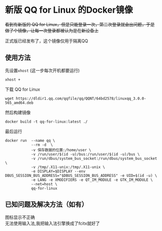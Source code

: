 # 新版 QQ for Linux 的Docker镜像

<del>
看到有新版的 QQ for Linux，但是只能登录一次，第二次登录就会出问题，于是做了个镜像，让每一次登录都被认为是在新设备上   
</del>  

正式版已经发布了，这个镜像仅用于隔离QQ  
## 使用方法
先设置`xhost` (这一步每次开机都要运行)
```
xhost +
```
下载 QQ for Linux
```
wget https://dldir1.qq.com/qqfile/qq/QQNT/64bd2578/linuxqq_3.0.0-565_amd64.deb
```
然后构建镜像
```
docker build -t qq-for-linux:latest ./
```
最后运行
```
docker run  --name qq \
            --rm -d  \
            -v 保存数据的位置:/home/user \
            -v /run/user/$(id -u)/bus:/run/user/$(id -u)/bus \
            -v /run/dbus/system_bus_socket:/run/dbus/system_bus_socket \
            -v /tmp/.X11-unix:/tmp/.X11-unix \
            -e DISPLAY=$DISPLAY --env DBUS_SESSION_BUS_ADDRESS="$DBUS_SESSION_BUS_ADDRESS" -e UID=$(id -u) \
            -e LANG -e XMODIFIERS -e QT_IM_MODULE -e GTK_IM_MODULE \
            --net=host \
            qq-for-linux
```

## 已知问题及解决方法（如有）
图标显示不正确   
无法使用输入法,我把输入法引擎换成了fcitx就好了
